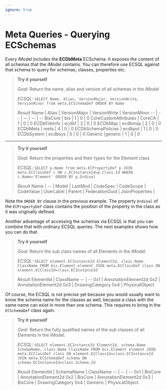 ```yaml
---
ignore: true
---
```

# Meta Queries - Querying ECSchemas

Every iModel includes the **ECDbMeta** ECSchema. It exposes the content of all schemas that the iModel contains. You can therefore use ECSQL against that schema to query for schemas, classes, properties etc.

> **Try it yourself**
>
> *Goal:* Return the name, alias and version of all schemas in the iModel
>
> *ECSQL:* `SELECT Name, Alias, VersionMajor, VersionWrite, VersionMinor from meta.ECSchemaDef ORDER BY Name`
>
> *Result*
> Name | Alias | VersionMajor | VersionWrite | VersionMinor
> -- | -- | -- | -- | --
> BisCore | bis | 1 | 0 | 0
> CoreCustomAttributes | CoreCA | 1 | 0 | 0
> ECDbFileInfo | ecdbf | 2 | 0 | 0
> ECDbMap | ecdbmap | 2 | 0 | 0
> ECDbMeta | meta | 4 | 0 | 0
> ECDbSchemaPolicies | ecdbpol | 1 | 0 | 0
> ECDbSystem | ecdbsys | 5 | 0 | 0
> Generic |generic | 1 | 0 | 0

---

> **Try it yourself**
>
> *Goal:* Return the properties and their types for the Element class
>
> *ECSQL:* `SELECT p.Name from meta.ECPropertyDef p JOIN meta.ECClassDef c ON c.ECInstanceId=p.Class.Id WHERE c.Name='Element' ORDER BY p.Ordinal`
>
> *Result*
> Name |
> -- |
> Model |
> LastMod |
> CodeSpec |
> CodeScope |
> CodeValue |
> UserLabel |
> Parent |
> FederationGuid |
> JsonProperties |

Note the `ORDER BY` clause in the previous example. The property `Ordinal` of the `ECPropertyDef` class contains the position of the property in the class as it was originally defined.

Another advantage of accessing the schemas via ECSQL is that you can combine that with ordinary ECSQL queries. The next examples shows how you can do that.

> **Try it yourself**
>
> *Goal:* Return the sub class names of all Elements in the iModel.
>
> *ECSQL:* `SELECT element.ECInstanceId ElementId, class.Name ClassName FROM bis.Element element JOIN meta.ECClassDef class ON element.ECClassId=class.ECInstanceId`
>
> *Result*
> ElementId | ClassName
> -- | --
> 0x1 | AnnotationElement2d
> 0x2 | AnnotationElement2d
> 0x3 | DrawingCategory
> 0x4 | PhysicalObject

Of course, the ECSQL is not precise yet because you would usually want to know the schema name for the classes as well, because a class with the same name can exist in more than one schema. This requires to bring in the `ECSchemaDef` class again.

> **Try it yourself**
>
> *Goal:* Return the fully qualified names of the sub classes of all Elements in the iModel.
>
> *ECSQL:* `SELECT element.ECInstanceId ElementId, schema.Name SchemaName, class.Name ClassName FROM bis.Element element JOIN meta.ECClassDef class ON element.ECClassId=class.ECInstanceId JOIN meta.ECSchemaDef schema ON schema.ECInstanceId=class.Schema.Id`
>
> *Result*
> ElementId | SchemaName | ClassName
> -- | -- | --
> 0x1 | BisCore | AnnotationElement2d
> 0x2 | BisCore | AnnotationElement2d
> 0x3 | BisCore | DrawingCategory
> 0x4 | Gemeric | PhysicalObject